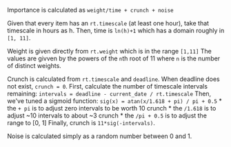 Importance is calculated as `weight/time + crunch + noise`

Given that every item has an `rt.timescale` (at least one hour), take that timescale in hours as h.
Then, time is `ln(h)+1` which has a domain roughly in `[1, 11]`.

Weight is given directly from `rt.weight` which is in the range `[1,11]`
The values are givven by the powers of the `n`th root of 11 where `n` is the number of distinct weights.

Crunch is calculated from `rt.timescale` and `deadline`.
When deadline does not exist, `crunch = 0`.
First, calculate the number of timescale intervals remaining: `intervals = deadline - current_date / rt.timescale`
Then, we've tuned a sigmoid function: `sig(x) = atan(x/1.618 + pi) / pi + 0.5`
    * the `+ pi` is to adjust zero intervals to be worth 10 crunch
    * the `/1.618` is to adjust ~10 intervals to about ~3 crunch
    * the `/pi + 0.5` is to adjust the range to [0, 1]
Finally, crunch is `11*sig(-intervals)`.

Noise is calculated simply as a random number between 0 and 1.
